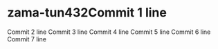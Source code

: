 # zama-tun432Commit 1 line
Commit 2 line
Commit 3 line
Commit 4 line
Commit 5 line
Commit 6 line
Commit 7 line
